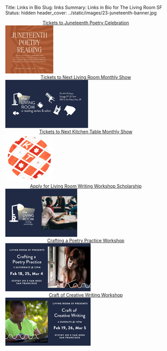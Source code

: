Title: Links in Bio
Slug: links
Summary: Links in Bio for The Living Room SF
Status: hidden
header_cover: ../static/images/23-juneteenth-banner.jpg


<center><a href="https://www.eventbrite.com/e/juneteenth-poetry-reading-tickets-643036668987?aff=social">Tickets to Juneteenth Poetry Celebration</a></center>
<a href="https://www.eventbrite.com/e/juneteenth-poetry-reading-tickets-643036668987?aff=social"><img src="../static/images/23-juneteenth.jpg" alt="2023 Juneteenth Poetry Reading" height="150px"/></a>

<center><a href="https://www.eventbrite.com/e/living-room-reading-series-salon-2023-tickets-475899888377?aff=main">Tickets to Next Living Room Monthly Show</a></center>
<a href="https://www.eventbrite.com/e/living-room-reading-series-salon-2023-tickets-475899888377?aff=main"><img src="../static/images/header-home.png" alt="2023 March Show" height="150px"/></a>

<center><a href="https://www.eventbrite.com/e/kitchen-table-2023-tickets-499332245187?aff=livingroom">Tickets to Next Kitchen Table Monthly Show</a></center>
<a href="https://www.eventbrite.com/e/kitchen-table-2023-tickets-499332245187?aff=livingroom"><img src="../static/images/kitchen-table-logo.jpg" alt="2023 Kitchen Table Tickets" height="150px"/></a>

<center><a href="https://forms.gle/zHjTARKvoeqmKMq46">Apply for Living Room Writing Workshop Scholarship</a></center>
<a href="https://forms.gle/zHjTARKvoeqmKMq46"><img src="../static/images/writing-workshops.png" alt="TLR Writing Workshops Pilot" height="150px"/></a>

<center><a href="https://thelivingroomsf.com/crafting-poetry-practice-class">Crafting a Poetry Practice Workshop</a></center>
<a href="https://thelivingroomsf.com/crafting-poetry-practice-class"><img src="../static/images/tlr-poetry-w.png" alt="TLR Writing Workshop Poetry" height="150px"/></a>

<center><a href="https://thelivingroomsf.com/creative-writing-craft-class/">Craft of Creative Writing Workshop</a></center>
<a href="https://thelivingroomsf.com/creative-writing-craft-class/"><img src="../static/images/tlr-crw-w.png" alt="TLR Writing Workshop Creative Writing" height="150px"/></a>



